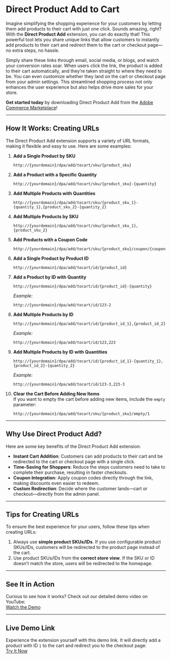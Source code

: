 # **Direct Product Add to Cart**

Imagine simplifying the shopping experience for your customers by letting them add products to their cart with just one click. Sounds amazing, right? With the **Direct Product Add** extension, you can do exactly that! This powerful tool lets you share unique links that allow customers to instantly add products to their cart and redirect them to the cart or checkout page—no extra steps, no hassle.

Simply share these links through email, social media, or blogs, and watch your conversion rates soar. When users click the link, the product is added to their cart automatically, and they’re taken straight to where they need to be. You can even customize whether they land on the cart or checkout page from your admin settings. This streamlined shopping process not only enhances the user experience but also helps drive more sales for your store.

**Get started today** by downloading Direct Product Add from the [Adobe Commerce Marketplace](https://commercemarketplace.adobe.com/sukhvir-directproductadd.html)!

---

## **How It Works: Creating URLs**

The Direct Product Add extension supports a variety of URL formats, making it flexible and easy to use. Here are some examples:

1. **Add a Single Product by SKU**  
   ```
   http://{yourdomain}/dpa/add/tocart/sku/{product_sku}
   ```

2. **Add a Product with a Specific Quantity**  
   ```
   http://{yourdomain}/dpa/add/tocart/sku/{product_sku}-{quantity}
   ```

3. **Add Multiple Products with Quantities**  
   ```
   http://{yourdomain}/dpa/add/tocart/sku/{product_sku_1}-{quantity_1},{product_sku_2}-{quantity_2}
   ```

4. **Add Multiple Products by SKU**  
   ```
   http://{yourdomain}/dpa/add/tocart/sku/{product_sku_1},{product_sku_2}
   ```

5. **Add Products with a Coupon Code**  
   ```
   http://{yourdomain}/dpa/add/tocart/sku/{product_sku}/coupon/{coupon_code}
   ```

6. **Add a Single Product by Product ID**  
   ```
   http://{yourdomain}/dpa/add/tocart/id/{product_id}
   ```

7. **Add a Product by ID with Quantity**  
   ```
   http://{yourdomain}/dpa/add/tocart/id/{product_id}-{quantity}
   ```
   *Example:*  
   ```
   http://{yourdomain}/dpa/add/tocart/id/123-2
   ```

8. **Add Multiple Products by ID**  
   ```
   http://{yourdomain}/dpa/add/tocart/id/{product_id_1},{product_id_2}
   ```
   *Example:*  
   ```
   http://{yourdomain}/dpa/add/tocart/id/123,223
   ```

9. **Add Multiple Products by ID with Quantities**  
   ```
   http://{yourdomain}/dpa/add/tocart/id/{product_id_1}-{quantity_1},{product_id_2}-{quantity_2}
   ```
   *Example:*  
   ```
   http://{yourdomain}/dpa/add/tocart/id/123-3,223-3
   ```

10. **Clear the Cart Before Adding New Items**  
    If you want to empty the cart before adding new items, include the `empty` parameter:  
    ```
    http://{yourdomain}/dpa/add/tocart/sku/{product_sku}/empty/1
    ```

---

## **Why Use Direct Product Add?**

Here are some key benefits of the Direct Product Add extension:

- **Instant Cart Addition**: Customers can add products to their cart and be redirected to the cart or checkout page with a single click.  
- **Time-Saving for Shoppers**: Reduce the steps customers need to take to complete their purchase, resulting in faster checkouts.  
- **Coupon Integration**: Apply coupon codes directly through the link, making discounts even easier to redeem.  
- **Custom Redirection**: Decide where the customer lands—cart or checkout—directly from the admin panel.

---

## **Tips for Creating URLs**

To ensure the best experience for your users, follow these tips when creating URLs:

1. Always use **simple product SKUs/IDs**. If you use configurable product SKUs/IDs, customers will be redirected to the product page instead of the cart.  
2. Use product SKUs/IDs from the **correct store view**. If the SKU or ID doesn’t match the store, users will be redirected to the homepage.

---

## **See It in Action**

Curious to see how it works? Check out our detailed demo video on YouTube:  
[Watch the Demo](https://www.youtube.com/watch?v=PxFEiAbDfpM)

---

## **Live Demo Link**

Experience the extension yourself with this demo link. It will directly add a product with ID `1` to the cart and redirect you to the checkout page:  
[Try It Now](https://magento-demo-247p3.chlamyssoftware.com/dpa/add/tocart/sku/24-MB01)